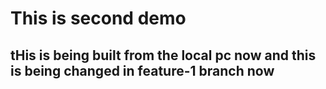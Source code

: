 # This is second demo
## tHis is being built from the local pc now and this is being changed in feature-1 branch now